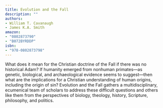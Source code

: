 ```yaml
---
title: Evolution and the Fall
description: ""
authors:
- William T. Cavanaugh
- James K.A. Smith
amazon:
- "0802873790"
- "B072BYRDDP"
isbn:
- "978-0802873798"
---
```

What does it mean for the Christian doctrine of the Fall if there was no historical Adam? If humanity emerged from nonhuman primates—as genetic, biological, and archaeological evidence seems to suggest—then what are the implications for a Christian understanding of human origins, including the origin of sin? Evolution and the Fall gathers a multidisciplinary, ecumenical team of scholars to address these difficult questions and others like them from the perspectives of biology, theology, history, Scripture, philosophy, and politics.
